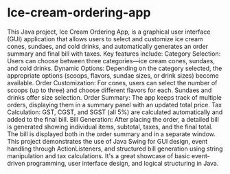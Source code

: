 # Ice-cream-ordering-app
This Java project, Ice Cream Ordering App, is a graphical user interface (GUI) application that allows users to select and customize ice cream cones, sundaes, and cold drinks, and automatically generates an order summary and final bill with taxes.
Key features include:
Category Selection: Users can choose between three categories—ice cream cones, sundaes, and cold drinks.
Dynamic Options: Depending on the category selected, the appropriate options (scoops, flavors, sundae sizes, or drink sizes) become available.
Order Customization: For cones, users can select the number of scoops (up to three) and choose different flavors for each. Sundaes and drinks offer size selection.
Order Summary: The app keeps track of multiple orders, displaying them in a summary panel with an updated total price.
Tax Calculation: GST, CGST, and SGST (all 5%) are calculated automatically and added to the final bill.
Bill Generation: After placing the order, a detailed bill is generated showing individual items, subtotal, taxes, and the final total. The bill is displayed both in the order summary and in a separate window.
This project demonstrates the use of Java Swing for GUI design, event handling through ActionListeners, and structured bill generation using string manipulation and tax calculations. It's a great showcase of basic event-driven programming, user interface design, and logical structuring in Java.
